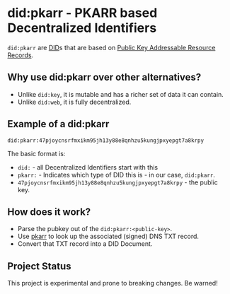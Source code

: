 # did:pkarr - PKARR based Decentralized Identifiers

`did:pkarr` are [DID][did]s that are based on
[Public Key Addressable Resource Records](pkarr).

## Why use did:pkarr over other alternatives?

* Unlike `did:key`, it is mutable and has a richer set of data it can contain.
* Unlike `did:web`, it is fully decentralized.

## Example of a did:pkarr

`did:pkarr:47pjoycnsrfmxikm95jh13y88e8qnhzu5kungjpxyepgt7a8krpy`

The basic format is:
* `did:` - all Decentralized Identifiers start with this
* `pkarr:` - Indicates which type of DID this is - in our case, `did:pkarr`.
* `47pjoycnsrfmxikm95jh13y88e8qnhzu5kungjpxyepgt7a8krpy` - the public key.

## How does it work?

* Parse the pubkey out of the `did:pkarr:<public-key>`.
* Use [pkarr][pkarr] to look up the associated (signed) DNS TXT record.
* Convert that TXT record into a DID Document.

## Project Status

This project is experimental and prone to breaking changes. Be warned!

[did]: https://www.w3.org/TR/did-1.1/
[pkarr]: https://github.com/pubky/pkarr
